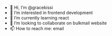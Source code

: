 - 👋 Hi, I’m @gracekissi
- 👀 I’m interested in frontend development
- 🌱 I’m currently learning react
- 💞️ I’m looking to collaborate on bulkmail website
- 📫 How to reach me: email

<!---
gracekissi/gracekissi is a ✨ special ✨ repository because its `README.md` (this file) appears on your GitHub profile.
You can click the Preview link to take a look at your changes.
--->

